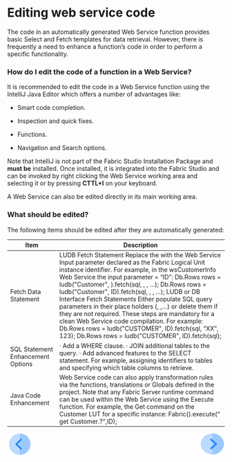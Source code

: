 # Editing web service code

The code in an automatically generated Web Service function provides basic Select and Fetch templates for data retrieval. However, there is frequently a need to enhance a function’s code in order to perform a specific functionality. 

### How do I edit the code of a function in a Web Service?

It is recommended to edit the code in a Web Service function using the IntelliJ Java Editor which offers a number of advantages like:

   * Smart code completion.

   * Inspection and quick fixes.

   * Functions.

   * Navigation and Search options.

Note that IntelliJ is not part of the Fabric Studio Installation Package and **must be** installed. Once installed, it is integrated into the Fabric Studio and can be invoked by right clicking the Web Service working area and selecting it or by pressing **CTTL+I** on your keyboard.

A Web Service can also be edited directly in its main working area.

### What should be edited?

The following items should be edited after they are automatically generated:

| Item                              | Description                                                  |
| --------------------------------- | ------------------------------------------------------------ |
| Fetch Data Statement              | LUDB Fetch Statement  Replace the <instanceID> with the  Web Service Input parameter declared as the Fabric Logical Unit instance identifier.   For example, in the wsCustomerInfo Web Service the input  parameter = “ID”:   Db.Rows rows =  ludb("Customer", <instanceID>).fetch(sql, <val1>,  <val2>, ...);  Db.Rows rows =  ludb("Customer", ID).fetch(sql, <val1>, <val2>, ...);   LUDB or DB Interface Fetch  Statements  Either populate SQL query parameters  in their place holders (<val1>, <val2>,…) or delete them if they  are not required. These steps are mandatory for a clean Web Service code  compilation.   For example:  Db.Rows rows = ludb("CUSTOMER", ID).fetch(sql, “XX”, 123);  Db.Rows rows = ludb("CUSTOMER", ID).fetch(sql); |
| SQL Statement Enhancement Options | ·  Add a WHERE clause.  ·  JOIN additional tables to the query.   ·  Add advanced features to the SELECT statement.  For example, assigning identifiers to tables and specifying which table  columns to retrieve. |
| Java Code Enhancement             | Web Service code can also apply  transformation rules via the functions, translations or Globals defined in the project.    Note that any Fabric Server runtime command can be used within the Web  Service using the Execute function.   For example, the Get command on the  Customer LUT for a specific instance:  Fabric().execute(“ get Customer.?”,ID); |

 
[![Previous](/articles/images/Previous.png)](/articles/15_web_services/04_web_services_function_basic_structure.md)[<img align="right" width="60" height="54" src="/articles/images/Next.png">](/articles/15_web_services/06_web_services_code_examples.md)



